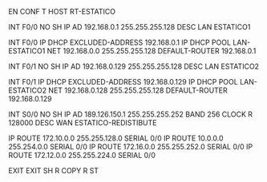 EN
CONF T
HOST RT-ESTATICO

INT F0/0
NO SH
IP AD 192.168.0.1 255.255.255.128
DESC LAN ESTATICO1

INT F0/0
IP DHCP EXCLUDED-ADDRESS 192.168.0.1
IP DHCP POOL LAN-ESTATICO1
NET 192.168.0.0 255.255.255.128
DEFAULT-ROUTER 192.168.0.1


INT F0/1
NO SH
IP AD 192.168.0.129 255.255.255.128
DESC LAN ESTATICO2

INT F0/1
IP DHCP EXCLUDED-ADDRESS 192.168.0.129
IP DHCP POOL LAN-ESTATICO2
NET 192.168.0.128 255.255.255.128
DEFAULT-ROUTER 192.168.0.129


INT S0/0
NO SH
IP AD 189.126.150.1 255.255.255.252
BAND 256
CLOCK R 128000
DESC WAN ESTATICO-REDISTIBUTE


IP ROUTE 172.10.0.0 255.255.128.0 SERIAL 0/0
IP ROUTE 10.0.0.0 255.254.0.0 SERIAL 0/0
IP ROUTE 172.16.0.0 255.255.252.0 SERIAL 0/0
IP ROUTE 172.12.0.0 255.255.224.0 SERIAL 0/0

EXIT
EXIT
SH R
COPY R ST